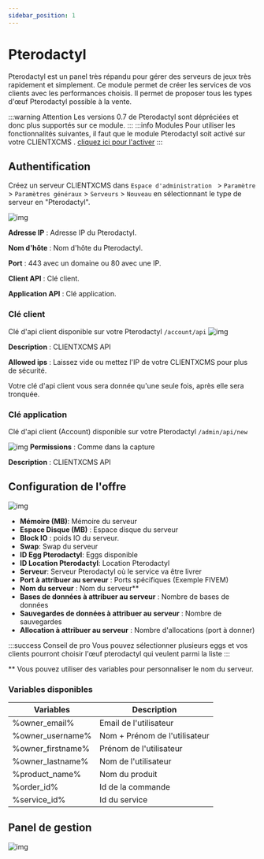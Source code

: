 ```yaml
---
sidebar_position: 1
---
```


# Pterodactyl
Pterodactyl est un panel très répandu pour gérer des serveurs de jeux très rapidement et simplement. Ce module permet de créer les services de vos clients avec les performances choisis.
Il permet de proposer tous les types d'œuf Pterodactyl possible à la vente.

:::warning Attention
Les versions 0.7 de Pterodactyl sont dépréciées et donc plus supportés sur ce module.
:::
:::info Modules
Pour utiliser les fonctionnalités suivantes, il faut que le module Pterodactyl soit activé sur votre CLIENTXCMS . [cliquez ici pour l'activer](../)
:::

## Authentification
Créez un serveur CLIENTXCMS dans `Espace d'administration ` > `Paramètre` > `Paramètres généraux` > `Serveurs` > `Nouveau` en sélectionnant le type de serveur en "Pterodactyl". 

![img](/img/next_gen/extensions/modules/pterodactyl/images_1.png)

**Adresse IP** : Adresse IP du Pterodactyl.

**Nom d'hôte** : Nom d'hôte du Pterodactyl.

**Port** : 443 avec un domaine ou 80 avec une IP.

**Client API** : Clé client.

**Application API** : Clé application.

### Clé client 

Clé d'api client disponible sur votre Pterodactyl `/account/api`
![img](/img/next_gen/extensions/modules/pterodactyl/images_2.png)

**Description** : CLIENTXCMS API

**Allowed ips** : Laissez vide ou mettez l'IP de votre CLIENTXCMS pour plus de sécurité.

Votre clé d'api client vous sera donnée qu'une seule fois, après elle sera tronquée.
### Clé application
Clé d'api client (Account) disponible sur votre Pterodactyl `/admin/api/new`

![img](/img/next_gen/extensions/modules/pterodactyl/images_3.png)
**Permissions** : Comme dans la capture

**Description** : CLIENTXCMS API

## Configuration de l'offre
![img](/img/next_gen/extensions/modules/pterodactyl/images_4.png)
- **Mémoire (MB)**: Mémoire du serveur
- **Espace Disque (MB)** : Espace disque du serveur
- **Block IO** : poids IO du serveur.
- **Swap**: Swap du serveur
- **ID Egg Pterodactyl**: Eggs disponible
- **ID Location Pterodactyl**: Location Pterodactyl
- **Serveur**: Serveur Pterodactyl où le service va être livrer
- **Port à attribuer au serveur** : Ports spécifiques (Exemple FIVEM)
- **Nom du serveur** : Nom du serveur**
- **Bases de données à attribuer au serveur** : Nombre de bases de données
- **Sauvegardes de données à attribuer au serveur** : Nombre de sauvegardes
- **Allocation à attribuer au serveur** : Nombre d'allocations (port à donner)

:::success Conseil de pro
Vous pouvez sélectionner plusieurs eggs et vos clients pourront choisir l'œuf pterodactyl qui veulent parmi la liste
:::

** Vous pouvez utiliser des variables pour personnaliser le nom du serveur.

### Variables disponibles 

| Variables         | Description                   |
|-------------------|-------------------------------|
| %owner_email%     | Email de l'utilisateur        |
| %owner_username%  | Nom + Prénom de l'utilisateur |
| %owner_firstname% | Prénom de l'utilisateur       |
| %owner_lastname%  | Nom de l'utilisateur          |
| %product_name%    | Nom du produit                |
| %order_id%        | Id de la commande             |
| %service_id%      | Id du service                 |

## Panel de gestion
![img](/img/next_gen/extensions/modules/pterodactyl/images_5.png)

